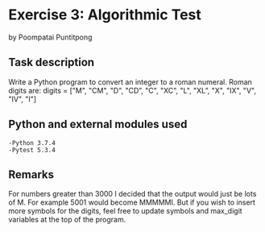 # Exercise 3: Algorithmic Test

by Poompatai Puntitpong

## Task description

Write a Python program to convert an integer to a roman numeral. Roman digits are: digits = ["M", "CM", "D", "CD”, "C", "XC", "L", "XL”, "X", "IX", "V", "IV", "I"]

## Python and external modules used

    -Python 3.7.4
    -Pytest 5.3.4
    
## Remarks

For numbers greater than 3000 I decided that the output would just be lots of M. For example 5001 would become MMMMMI. But if you wish to insert more symbols for the digits, feel free to update symbols and max_digit variables at the top of the program.
